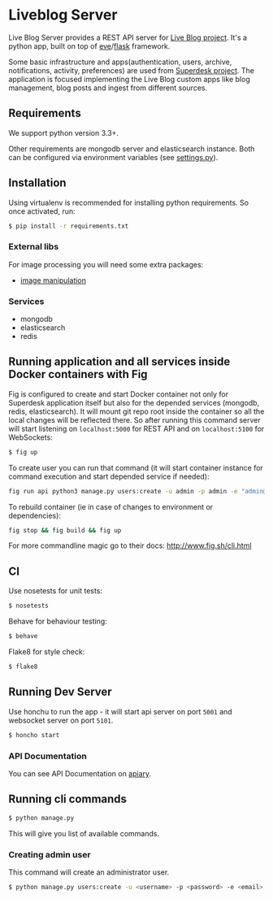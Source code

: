 # Liveblog Server

Live Blog Server provides a REST API server for [Live Blog project](https://wiki.sourcefabric.org/display/LB/Live+Blog).
It's a python app, built on top of [eve](http://python-eve.org/)/[flask](http://flask.pocoo.org/) framework.

Some basic infrastructure and apps(authentication, users, archive, notifications, activity, preferences) are used from [Superdesk project](https://wiki.sourcefabric.org/display/NR/Superdesk+Home).
The application is focused implementing the Live Blog custom apps like blog management, blog posts and ingest from different sources.

## Requirements

We support python version 3.3+.

Other requirements are mongodb server and elasticsearch instance.
Both can be configured via environment variables (see [settings.py](./settings.py)).

## Installation

Using virtualenv is recommended for installing python requirements. So once activated, run:

```sh
$ pip install -r requirements.txt
```

### External libs

For image processing you will need some extra packages:

- [image manipulation](http://pillow.readthedocs.org/en/latest/installation.html#external-libraries)

### Services

- mongodb
- elasticsearch
- redis

## Running application and all services inside Docker containers with Fig

Fig is configured to create and start Docker container not only for Superdesk application itself but also for the depended services (mongodb, redis, elasticsearch).
It will mount git repo root inside the container so all the local changes will be reflected there.
So after running this command server will start listening on `localhost:5000` for REST API and on `localhost:5100` for WebSockets:

```sh
$ fig up
```

To create user you can run that command (it will start container instance for command execution and start depended service if needed):

```sh
fig run api python3 manage.py users:create -u admin -p admin -e "admin@example.com" --admin=true
```

To rebuild container (ie in case of changes to environment or dependencies):

```sh
fig stop && fig build && fig up
```

For more commandline magic go to their docs: http://www.fig.sh/cli.html

## CI

Use nosetests for unit tests:

```sh
$ nosetests
```

Behave for behaviour testing:

```sh
$ behave
```

Flake8 for style check:

```sh
$ flake8
```

## Running Dev Server

Use honchu to run the app - it will start api server on port `5001` and websocket server on port `5101`.

```sh
$ honcho start
```

### API Documentation

You can see API Documentation on [apiary](http://docs.liveblog.apiary.io/).

## Running cli commands

```sh
$ python manage.py
```

This will give you list of available commands.

### Creating admin user

This command will create an administrator user.

```sh
$ python manage.py users:create -u <username> -p <password> -e <email>
```

